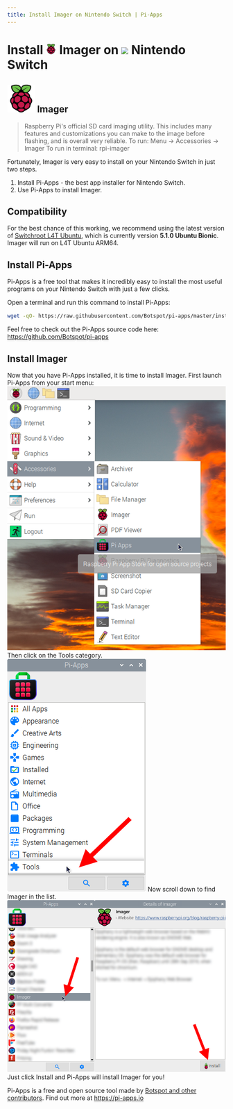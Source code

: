```yaml
---
title: Install Imager on Nintendo Switch | Pi-Apps
---
```

<div class="simple-install-content content">

# Install <img src="/img/app-icons/Imager/icon-64.png" height=24> Imager on <img src=https://switchroot.org/logo.png height=24> Nintendo Switch

## <img src="/img/app-icons/Imager/icon-64.png"> Imager
> Raspberry Pi's official SD card imaging utility.
> This includes many features and customizations you can make to the image before flashing, and is overall very reliable.
> To run: Menu -> Accessories -> Imager
> To run in terminal: rpi-imager

Fortunately, Imager is very easy to install on your Nintendo Switch in just two steps.
1. Install Pi-Apps - the best app installer for Nintendo Switch.
2. Use Pi-Apps to install Imager.
</div>
<div class="simple-install-content content">

## Compatibility
For the best chance of this working, we recommend using the latest version of [Switchroot L4T Ubuntu](https://wiki.switchroot.org/en/Linux/Ubuntu-Install-Guide), which is currently version **5.1.0 Ubuntu Bionic**.
Imager will run on L4T Ubuntu ARM64.
</div>
<div class="simple-install-content content">

## Install Pi-Apps

Pi-Apps is a free tool that makes it incredibly easy to install the most useful programs on your Nintendo Switch with just a few clicks.

Open a terminal and run this command to install Pi-Apps:
```bash
wget -qO- https://raw.githubusercontent.com/Botspot/pi-apps/master/install | bash
```
Feel free to check out the Pi-Apps source code here: https://github.com/Botspot/pi-apps
</div>
<div class="simple-install-content content">

## Install Imager

Now that you have Pi-Apps installed, it is time to install Imager.
First launch Pi-Apps from your start menu:
<img src="/img/start-menu.png">
Then click on the Tools category.
<img src="/img/category-selections/Tools.png">
Now scroll down to find Imager in the list.
<img src="/img/app-icons/Imager/app-selection.png">
Just click Install and Pi-Apps will install Imager for you!
</div>
<div class="simple-install-content content">

Pi-Apps is a free and open source tool made by [Botspot and other contributors](/about/#contributors). Find out more at https://pi-apps.io
</div>
